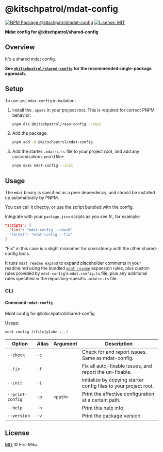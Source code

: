 <!--+ Warning: Content inside HTML comment blocks was generated by mdat and may be overwritten. +-->

<!-- header -->

# @kitschpatrol/mdat-config

[![NPM Package @kitschpatrol/mdat-config](https://img.shields.io/npm/v/@kitschpatrol/mdat-config.svg)](https://npmjs.com/package/@kitschpatrol/mdat-config)
[![License: MIT](https://img.shields.io/badge/License-MIT-yellow.svg)](https://opensource.org/licenses/MIT)

**Mdat config for @kitschpatrol/shared-config**

<!-- /header -->

## Overview

It's a shared [mdat](https://github.com/kitschpatrol/mdat) config.

**See [`@kitschpatrol/shared-config`](https://www.npmjs.com/package/@kitschpatrol/shared-config) for the recommended single-package approach.**

## Setup

To use just `mdat-config` in isolation:

1. Install the `.npmrc` in your project root. This is required for correct PNPM behavior:

   ```sh
   pnpm dlx @kitschpatrol/repo-config --init
   ```

2. Add the package:

   ```sh
   pnpm add -D @kitschpatrol/mdat-config
   ```

3. Add the starter `.mdatrc.ts` file to your project root, and add any customizations you'd like:

   ```sh
   pnpm exec mdat-config --init
   ```

## Usage

The `mdat` binary is specified as a peer dependency, and should be installed up automatically by PNPM.

You can call it directly, or use the script bundled with the config.

Integrate with your `package.json` scripts as you see fit, for example:

```json
"scripts": {
  "lint": "mdat-config --check"
  "format": "mdat-config --fix"
}
```

"Fix" in this case is a slight misnomer for consistency with the other shared-config tools.

It runs `mdat readme expand` to expand placeholder comments in your readme.md using the bundled [`mdat readme`](https://github.com/kitschpatrol/mdat/blob/main/packages/mdat/readme.md#the-mdat-readme-subcommand) expansion rules, plus custom rules provided by `mdat-config`'s `mdat.config.ts` file, plus any additional rules specified in the repository-specific `.mdatrc.ts` file.

### CLI

<!-- cli-help -->

#### Command: `mdat-config`

Mdat config for @kitschpatrol/shared-config

Usage:

```txt
mdat-config [<file|glob> ...]
```

| Option           | Alias | Argument | Description                                                      |
| ---------------- | ----- | -------- | ---------------------------------------------------------------- |
| `--check`        | `-c`  |          | Check for and report issues. Same as mdat-config.                |
| `--fix`          | `-f`  |          | Fix all auto-fixable issues, and report the un-fixable.          |
| `--init`         | `-i`  |          | Initialize by copying starter config files to your project root. |
| `--print-config` | `-p`  | `<path>` | Print the effective configuration at a certain path.             |
| `--help`         | `-h`  |          | Print this help info.                                            |
| `--version`      | `-v`  |          | Print the package version.                                       |

<!-- /cli-help -->

<!-- license -->

## License

[MIT](license.txt) © Eric Mika

<!-- /license -->
